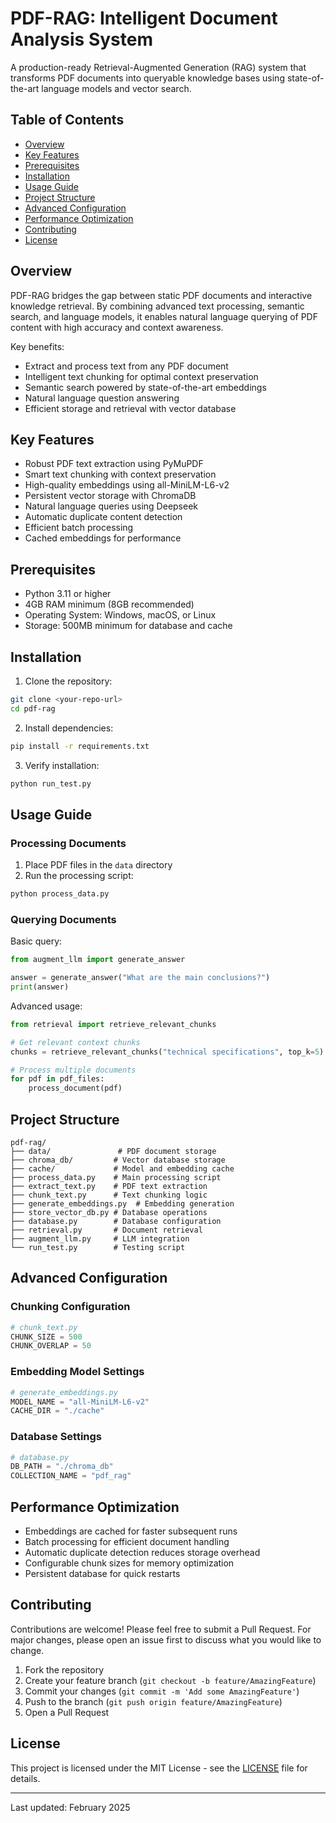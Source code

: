 # PDF-RAG: Intelligent Document Analysis System

A production-ready Retrieval-Augmented Generation (RAG) system that transforms PDF documents into queryable knowledge bases using state-of-the-art language models and vector search.

## Table of Contents
- [Overview](#overview)
- [Key Features](#key-features)
- [Prerequisites](#prerequisites)
- [Installation](#installation)
- [Usage Guide](#usage-guide)
- [Project Structure](#project-structure)
- [Advanced Configuration](#advanced-configuration)
- [Performance Optimization](#performance-optimization)
- [Contributing](#contributing)
- [License](#license)

## Overview

PDF-RAG bridges the gap between static PDF documents and interactive knowledge retrieval. By combining advanced text processing, semantic search, and language models, it enables natural language querying of PDF content with high accuracy and context awareness.

Key benefits:
- Extract and process text from any PDF document
- Intelligent text chunking for optimal context preservation
- Semantic search powered by state-of-the-art embeddings
- Natural language question answering
- Efficient storage and retrieval with vector database

## Key Features

- Robust PDF text extraction using PyMuPDF
- Smart text chunking with context preservation
- High-quality embeddings using all-MiniLM-L6-v2
- Persistent vector storage with ChromaDB
- Natural language queries using Deepseek
- Automatic duplicate content detection
- Efficient batch processing
- Cached embeddings for performance

## Prerequisites

- Python 3.11 or higher
- 4GB RAM minimum (8GB recommended)
- Operating System: Windows, macOS, or Linux
- Storage: 500MB minimum for database and cache

## Installation

1. Clone the repository:
```bash
git clone <your-repo-url>
cd pdf-rag
```

2. Install dependencies:
```bash
pip install -r requirements.txt
```

3. Verify installation:
```bash
python run_test.py
```

## Usage Guide

### Processing Documents

1. Place PDF files in the `data` directory
2. Run the processing script:
```bash
python process_data.py
```

### Querying Documents

Basic query:
```python
from augment_llm import generate_answer

answer = generate_answer("What are the main conclusions?")
print(answer)
```

Advanced usage:
```python
from retrieval import retrieve_relevant_chunks

# Get relevant context chunks
chunks = retrieve_relevant_chunks("technical specifications", top_k=5)

# Process multiple documents
for pdf in pdf_files:
    process_document(pdf)
```

## Project Structure

```
pdf-rag/
├── data/               # PDF document storage
├── chroma_db/         # Vector database storage
├── cache/             # Model and embedding cache
├── process_data.py    # Main processing script
├── extract_text.py    # PDF text extraction
├── chunk_text.py      # Text chunking logic
├── generate_embeddings.py  # Embedding generation
├── store_vector_db.py # Database operations
├── database.py        # Database configuration
├── retrieval.py       # Document retrieval
├── augment_llm.py     # LLM integration
└── run_test.py        # Testing script
```

## Advanced Configuration

### Chunking Configuration
```python
# chunk_text.py
CHUNK_SIZE = 500
CHUNK_OVERLAP = 50
```

### Embedding Model Settings
```python
# generate_embeddings.py
MODEL_NAME = "all-MiniLM-L6-v2"
CACHE_DIR = "./cache"
```

### Database Settings
```python
# database.py
DB_PATH = "./chroma_db"
COLLECTION_NAME = "pdf_rag"
```

## Performance Optimization

- Embeddings are cached for faster subsequent runs
- Batch processing for efficient document handling
- Automatic duplicate detection reduces storage overhead
- Configurable chunk sizes for memory optimization
- Persistent database for quick restarts

## Contributing

Contributions are welcome! Please feel free to submit a Pull Request. For major changes, please open an issue first to discuss what you would like to change.

1. Fork the repository
2. Create your feature branch (`git checkout -b feature/AmazingFeature`)
3. Commit your changes (`git commit -m 'Add some AmazingFeature'`)
4. Push to the branch (`git push origin feature/AmazingFeature`)
5. Open a Pull Request

## License

This project is licensed under the MIT License - see the [LICENSE](LICENSE) file for details.

---
Last updated: February 2025
